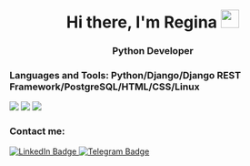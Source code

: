 <h1 align="center">Hi there, I'm Regina 
<img src="https://github.com/blackcater/blackcater/raw/main/images/Hi.gif" height="32"/></h1>
<h3 align="center">Python Developer</h3>
<h3 align="left">Languages and Tools: Python/Django/Django REST Framework/PostgreSQL/HTML/CSS/Linux</h3>

![](https://github-profile-summary-cards.vercel.app/api/cards/stats?username=reginababaika)
![](https://github-readme-stats.vercel.app/api/top-langs/?username=reginababaika)
![](https://github-profile-summary-cards.vercel.app/api/cards/profile-details?username=reginababaika)

<h3 align="left">Contact me:</h3>
<div id="badges">
  <a href="https://www.linkedin.com/in/regina-lubkovskaia/">
    <img src="https://img.shields.io/badge/LinkedIn-blue?style=for-the-badge&logo=linkedin&logoColor=white" alt="LinkedIn Badge"/>
  </a>
  <a href="https://t.me/Reginalubk">
    <img src="https://img.shields.io/badge/Telegram-blue?style=for-the-badge&logo=telegram&logoColor=white" alt="Telegram Badge"/>
  </a>
</div>
